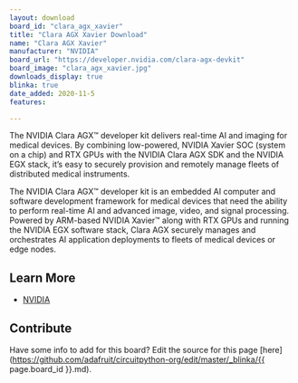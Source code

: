 ```yaml
---
layout: download
board_id: "clara_agx_xavier"
title: "Clara AGX Xavier Download"
name: "Clara AGX Xavier"
manufacturer: "NVIDIA"
board_url: "https://developer.nvidia.com/clara-agx-devkit"
board_image: "clara_agx_xavier.jpg"
downloads_display: true
blinka: true
date_added: 2020-11-5
features:

---
```


The NVIDIA Clara AGX™ developer kit delivers real-time AI and imaging for medical devices. By combining low-powered, NVIDIA Xavier SOC (system on a chip) and RTX GPUs with the NVIDIA Clara AGX SDK and the NVIDIA EGX stack, it’s easy to securely provision and remotely manage fleets of distributed medical instruments.

The NVIDIA Clara AGX™ developer kit is an embedded AI computer and software development framework for medical devices that need the ability to perform real-time AI and advanced image, video, and signal processing. Powered by ARM-based NVIDIA Xavier™ along with RTX GPUs and running the NVIDIA EGX software stack, Clara AGX securely manages and orchestrates AI application deployments to fleets of medical devices or edge nodes.


## Learn More
* [NVIDIA](https://developer.nvidia.com/clara-agx-devkit)

## Contribute

Have some info to add for this board? Edit the source for this page [here](https://github.com/adafruit/circuitpython-org/edit/master/_blinka/{{ page.board_id }}.md).
